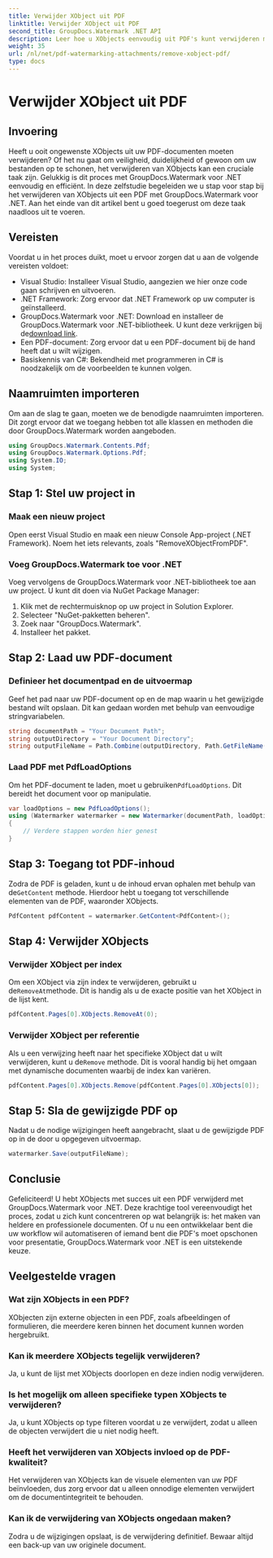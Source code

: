 ```yaml
---
title: Verwijder XObject uit PDF
linktitle: Verwijder XObject uit PDF
second_title: GroupDocs.Watermark .NET API
description: Leer hoe u XObjects eenvoudig uit PDF's kunt verwijderen met GroupDocs.Watermark voor .NET met onze uitgebreide, stapsgewijze zelfstudie.
weight: 35
url: /nl/net/pdf-watermarking-attachments/remove-xobject-pdf/
type: docs
---
```

# Verwijder XObject uit PDF

## Invoering
Heeft u ooit ongewenste XObjects uit uw PDF-documenten moeten verwijderen? Of het nu gaat om veiligheid, duidelijkheid of gewoon om uw bestanden op te schonen, het verwijderen van XObjects kan een cruciale taak zijn. Gelukkig is dit proces met GroupDocs.Watermark voor .NET eenvoudig en efficiënt. In deze zelfstudie begeleiden we u stap voor stap bij het verwijderen van XObjects uit een PDF met GroupDocs.Watermark voor .NET. Aan het einde van dit artikel bent u goed toegerust om deze taak naadloos uit te voeren.
## Vereisten
Voordat u in het proces duikt, moet u ervoor zorgen dat u aan de volgende vereisten voldoet:
- Visual Studio: Installeer Visual Studio, aangezien we hier onze code gaan schrijven en uitvoeren.
- .NET Framework: Zorg ervoor dat .NET Framework op uw computer is geïnstalleerd.
-  GroupDocs.Watermark voor .NET: Download en installeer de GroupDocs.Watermark voor .NET-bibliotheek. U kunt deze verkrijgen bij de[download link](https://releases.groupdocs.com/Watermark/net/).
- Een PDF-document: Zorg ervoor dat u een PDF-document bij de hand heeft dat u wilt wijzigen.
- Basiskennis van C#: Bekendheid met programmeren in C# is noodzakelijk om de voorbeelden te kunnen volgen.
## Naamruimten importeren
Om aan de slag te gaan, moeten we de benodigde naamruimten importeren. Dit zorgt ervoor dat we toegang hebben tot alle klassen en methoden die door GroupDocs.Watermark worden aangeboden.
```csharp
using GroupDocs.Watermark.Contents.Pdf;
using GroupDocs.Watermark.Options.Pdf;
using System.IO;
using System;
```
## Stap 1: Stel uw project in
### Maak een nieuw project
Open eerst Visual Studio en maak een nieuw Console App-project (.NET Framework). Noem het iets relevants, zoals "RemoveXObjectFromPDF".
### Voeg GroupDocs.Watermark toe voor .NET
Voeg vervolgens de GroupDocs.Watermark voor .NET-bibliotheek toe aan uw project. U kunt dit doen via NuGet Package Manager:
1. Klik met de rechtermuisknop op uw project in Solution Explorer.
2. Selecteer "NuGet-pakketten beheren".
3. Zoek naar "GroupDocs.Watermark".
4. Installeer het pakket.
## Stap 2: Laad uw PDF-document
### Definieer het documentpad en de uitvoermap
Geef het pad naar uw PDF-document op en de map waarin u het gewijzigde bestand wilt opslaan. Dit kan gedaan worden met behulp van eenvoudige stringvariabelen.
```csharp
string documentPath = "Your Document Path";
string outputDirectory = "Your Document Directory";
string outputFileName = Path.Combine(outputDirectory, Path.GetFileName(documentPath));
```
### Laad PDF met PdfLoadOptions
 Om het PDF-document te laden, moet u gebruiken`PdfLoadOptions`. Dit bereidt het document voor op manipulatie.
```csharp
var loadOptions = new PdfLoadOptions();
using (Watermarker watermarker = new Watermarker(documentPath, loadOptions))
{
    // Verdere stappen worden hier genest
}
```
## Stap 3: Toegang tot PDF-inhoud
 Zodra de PDF is geladen, kunt u de inhoud ervan ophalen met behulp van de`GetContent` methode. Hierdoor hebt u toegang tot verschillende elementen van de PDF, waaronder XObjects.
```csharp
PdfContent pdfContent = watermarker.GetContent<PdfContent>();
```
## Stap 4: Verwijder XObjects
### Verwijder XObject per index
 Om een XObject via zijn index te verwijderen, gebruikt u de`RemoveAt`methode. Dit is handig als u de exacte positie van het XObject in de lijst kent.
```csharp
pdfContent.Pages[0].XObjects.RemoveAt(0);
```
### Verwijder XObject per referentie
 Als u een verwijzing heeft naar het specifieke XObject dat u wilt verwijderen, kunt u de`Remove` methode. Dit is vooral handig bij het omgaan met dynamische documenten waarbij de index kan variëren.
```csharp
pdfContent.Pages[0].XObjects.Remove(pdfContent.Pages[0].XObjects[0]);
```
## Stap 5: Sla de gewijzigde PDF op
Nadat u de nodige wijzigingen heeft aangebracht, slaat u de gewijzigde PDF op in de door u opgegeven uitvoermap.
```csharp
watermarker.Save(outputFileName);
```
## Conclusie
Gefeliciteerd! U hebt XObjects met succes uit een PDF verwijderd met GroupDocs.Watermark voor .NET. Deze krachtige tool vereenvoudigt het proces, zodat u zich kunt concentreren op wat belangrijk is: het maken van heldere en professionele documenten. Of u nu een ontwikkelaar bent die uw workflow wil automatiseren of iemand bent die PDF's moet opschonen voor presentatie, GroupDocs.Watermark voor .NET is een uitstekende keuze.
## Veelgestelde vragen
### Wat zijn XObjects in een PDF?
XObjecten zijn externe objecten in een PDF, zoals afbeeldingen of formulieren, die meerdere keren binnen het document kunnen worden hergebruikt.
### Kan ik meerdere XObjects tegelijk verwijderen?
Ja, u kunt de lijst met XObjects doorlopen en deze indien nodig verwijderen.
### Is het mogelijk om alleen specifieke typen XObjects te verwijderen?
Ja, u kunt XObjects op type filteren voordat u ze verwijdert, zodat u alleen de objecten verwijdert die u niet nodig heeft.
### Heeft het verwijderen van XObjects invloed op de PDF-kwaliteit?
Het verwijderen van XObjects kan de visuele elementen van uw PDF beïnvloeden, dus zorg ervoor dat u alleen onnodige elementen verwijdert om de documentintegriteit te behouden.
### Kan ik de verwijdering van XObjects ongedaan maken?
Zodra u de wijzigingen opslaat, is de verwijdering definitief. Bewaar altijd een back-up van uw originele document.